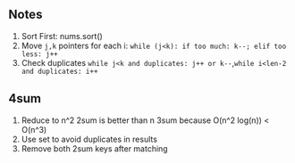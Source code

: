 ## Notes 
1. Sort First: nums.sort() 
2. Move `j,k` pointers for each i:
   `while (j<k): if too much: k--; elif too less: j++`
3. Check duplicates `while j<k and duplicates: j++ or k--`,`while i<len-2 and duplicates: i++` 

## 4sum
1. Reduce to n^2 2sum is better than n 3sum because O(n^2 log(n)) < O(n^3)
2. Use set to avoid duplicates in results
3. Remove both 2sum keys after matching 

## 
